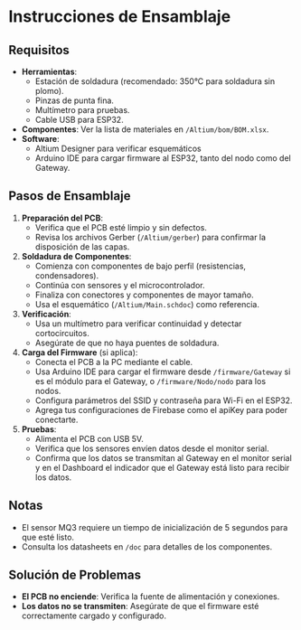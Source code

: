 # Instrucciones de Ensamblaje

## Requisitos
- **Herramientas**:
  - Estación de soldadura (recomendado: 350°C para soldadura sin plomo).
  - Pinzas de punta fina.
  - Multímetro para pruebas.
  - Cable USB para ESP32.
- **Componentes**: Ver la lista de materiales en `/Altium/bom/BOM.xlsx`.
- **Software**: 
  - Altium Designer para verificar esquemáticos
  - Arduino IDE para cargar firmware al ESP32, tanto del nodo como del Gateway.

## Pasos de Ensamblaje
1. **Preparación del PCB**:
   - Verifica que el PCB esté limpio y sin defectos.
   - Revisa los archivos Gerber (`/Altium/gerber`) para confirmar la disposición de las capas.
2. **Soldadura de Componentes**:
   - Comienza con componentes de bajo perfil (resistencias, condensadores).
   - Continúa con sensores y el microcontrolador.
   - Finaliza con conectores y componentes de mayor tamaño.
   - Usa el esquemático (`/Altium/Main.schdoc`) como referencia.
3. **Verificación**:
   - Usa un multímetro para verificar continuidad y detectar cortocircuitos.
   - Asegúrate de que no haya puentes de soldadura.
4. **Carga del Firmware** (si aplica):
   - Conecta el PCB a la PC mediante el cable.
   - Usa Arduino IDE para cargar el firmware desde `/firmware/Gateway` si es el módulo para el Gateway, o `/firmware/Nodo/nodo` para los nodos.
   - Configura parámetros del SSID y contraseña para Wi-Fi en el ESP32.
   - Agrega tus configuraciones de Firebase como el apiKey para poder conectarte.
5. **Pruebas**:
   - Alimenta el PCB con USB 5V.
   - Verifica que los sensores envíen datos desde el monitor serial.
   - Confirma que los datos se transmitan al Gateway en el monitor serial y en el Dashboard el indicador que el Gateway está listo para recibir los datos.

## Notas
- El sensor MQ3 requiere un tiempo de inicialización de 5 segundos para que esté listo.
- Consulta los datasheets en `/doc` para detalles de los componentes.

## Solución de Problemas
- **El PCB no enciende**: Verifica la fuente de alimentación y conexiones.
- **Los datos no se transmiten**: Asegúrate de que el firmware esté correctamente cargado y configurado.